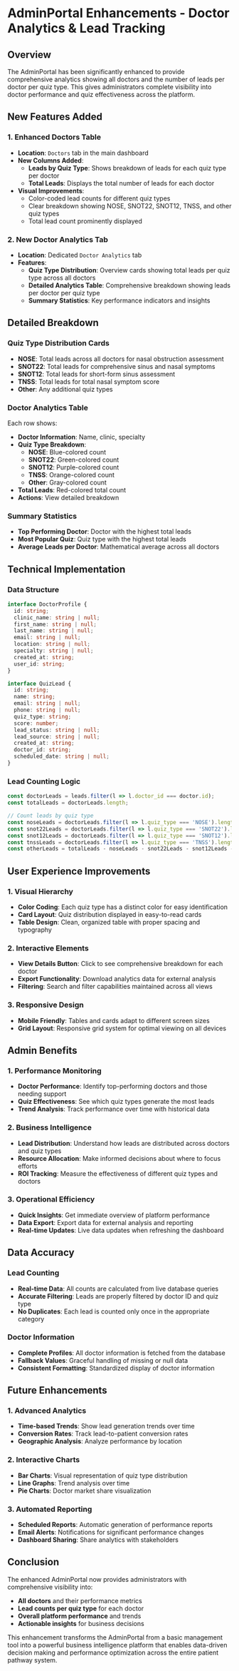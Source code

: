# AdminPortal Enhancements - Doctor Analytics & Lead Tracking

## Overview
The AdminPortal has been significantly enhanced to provide comprehensive analytics showing all doctors and the number of leads per doctor per quiz type. This gives administrators complete visibility into doctor performance and quiz effectiveness across the platform.

## New Features Added

### 1. Enhanced Doctors Table
- **Location**: `Doctors` tab in the main dashboard
- **New Columns Added**:
  - **Leads by Quiz Type**: Shows breakdown of leads for each quiz type per doctor
  - **Total Leads**: Displays the total number of leads for each doctor
- **Visual Improvements**:
  - Color-coded lead counts for different quiz types
  - Clear breakdown showing NOSE, SNOT22, SNOT12, TNSS, and other quiz types
  - Total lead count prominently displayed

### 2. New Doctor Analytics Tab
- **Location**: Dedicated `Doctor Analytics` tab
- **Features**:
  - **Quiz Type Distribution**: Overview cards showing total leads per quiz type across all doctors
  - **Detailed Analytics Table**: Comprehensive breakdown showing leads per doctor per quiz type
  - **Summary Statistics**: Key performance indicators and insights

## Detailed Breakdown

### Quiz Type Distribution Cards
- **NOSE**: Total leads across all doctors for nasal obstruction assessment
- **SNOT22**: Total leads for comprehensive sinus and nasal symptoms
- **SNOT12**: Total leads for short-form sinus assessment
- **TNSS**: Total leads for total nasal symptom score
- **Other**: Any additional quiz types

### Doctor Analytics Table
Each row shows:
- **Doctor Information**: Name, clinic, specialty
- **Quiz Type Breakdown**:
  - **NOSE**: Blue-colored count
  - **SNOT22**: Green-colored count
  - **SNOT12**: Purple-colored count
  - **TNSS**: Orange-colored count
  - **Other**: Gray-colored count
- **Total Leads**: Red-colored total count
- **Actions**: View detailed breakdown

### Summary Statistics
- **Top Performing Doctor**: Doctor with the highest total leads
- **Most Popular Quiz**: Quiz type with the highest total leads
- **Average Leads per Doctor**: Mathematical average across all doctors

## Technical Implementation

### Data Structure
```typescript
interface DoctorProfile {
  id: string;
  clinic_name: string | null;
  first_name: string | null;
  last_name: string | null;
  email: string | null;
  location: string | null;
  specialty: string | null;
  created_at: string;
  user_id: string;
}

interface QuizLead {
  id: string;
  name: string;
  email: string | null;
  phone: string | null;
  quiz_type: string;
  score: number;
  lead_status: string | null;
  lead_source: string | null;
  created_at: string;
  doctor_id: string;
  scheduled_date: string | null;
}
```

### Lead Counting Logic
```typescript
const doctorLeads = leads.filter(l => l.doctor_id === doctor.id);
const totalLeads = doctorLeads.length;

// Count leads by quiz type
const noseLeads = doctorLeads.filter(l => l.quiz_type === 'NOSE').length;
const snot22Leads = doctorLeads.filter(l => l.quiz_type === 'SNOT22').length;
const snot12Leads = doctorLeads.filter(l => l.quiz_type === 'SNOT12').length;
const tnssLeads = doctorLeads.filter(l => l.quiz_type === 'TNSS').length;
const otherLeads = totalLeads - noseLeads - snot22Leads - snot12Leads - tnssLeads;
```

## User Experience Improvements

### 1. Visual Hierarchy
- **Color Coding**: Each quiz type has a distinct color for easy identification
- **Card Layout**: Quiz distribution displayed in easy-to-read cards
- **Table Design**: Clean, organized table with proper spacing and typography

### 2. Interactive Elements
- **View Details Button**: Click to see comprehensive breakdown for each doctor
- **Export Functionality**: Download analytics data for external analysis
- **Filtering**: Search and filter capabilities maintained across all views

### 3. Responsive Design
- **Mobile Friendly**: Tables and cards adapt to different screen sizes
- **Grid Layout**: Responsive grid system for optimal viewing on all devices

## Admin Benefits

### 1. Performance Monitoring
- **Doctor Performance**: Identify top-performing doctors and those needing support
- **Quiz Effectiveness**: See which quiz types generate the most leads
- **Trend Analysis**: Track performance over time with historical data

### 2. Business Intelligence
- **Lead Distribution**: Understand how leads are distributed across doctors and quiz types
- **Resource Allocation**: Make informed decisions about where to focus efforts
- **ROI Tracking**: Measure the effectiveness of different quiz types and doctors

### 3. Operational Efficiency
- **Quick Insights**: Get immediate overview of platform performance
- **Data Export**: Export data for external analysis and reporting
- **Real-time Updates**: Live data updates when refreshing the dashboard

## Data Accuracy

### Lead Counting
- **Real-time Data**: All counts are calculated from live database queries
- **Accurate Filtering**: Leads are properly filtered by doctor ID and quiz type
- **No Duplicates**: Each lead is counted only once in the appropriate category

### Doctor Information
- **Complete Profiles**: All doctor information is fetched from the database
- **Fallback Values**: Graceful handling of missing or null data
- **Consistent Formatting**: Standardized display of doctor information

## Future Enhancements

### 1. Advanced Analytics
- **Time-based Trends**: Show lead generation trends over time
- **Conversion Rates**: Track lead-to-patient conversion rates
- **Geographic Analysis**: Analyze performance by location

### 2. Interactive Charts
- **Bar Charts**: Visual representation of quiz type distribution
- **Line Graphs**: Trend analysis over time
- **Pie Charts**: Doctor market share visualization

### 3. Automated Reporting
- **Scheduled Reports**: Automatic generation of performance reports
- **Email Alerts**: Notifications for significant performance changes
- **Dashboard Sharing**: Share analytics with stakeholders

## Conclusion

The enhanced AdminPortal now provides administrators with comprehensive visibility into:
- **All doctors** and their performance metrics
- **Lead counts per quiz type** for each doctor
- **Overall platform performance** and trends
- **Actionable insights** for business decisions

This enhancement transforms the AdminPortal from a basic management tool into a powerful business intelligence platform that enables data-driven decision making and performance optimization across the entire patient pathway system.
